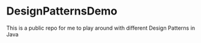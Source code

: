 # DesignPatternsDemo
This is a public repo for me to play around with different Design Patterns in Java

